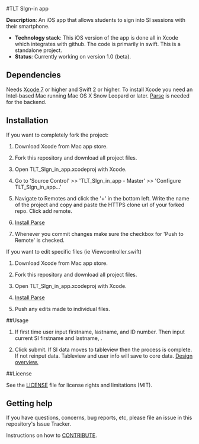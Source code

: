 #TLT SIgn-in app

**Description**:  An iOS app that allows students to sign into SI sessions with their smartphone.

- **Technology stack**: This iOS version of the app is done all in Xcode which integrates with github. The code is primarily in swift. This is a standalone project.
- **Status**:  Currently working on version 1.0 (beta).

## Dependencies

Needs [Xcode 7](https://developer.apple.com/xcode/download/) or higher and Swift 2 or higher. To install Xcode you need an Intel-based Mac running Mac OS X Snow Leopard or later. [Parse](https://www.parse.com) is needed for the backend.

## Installation

If you want to completely fork the project:

1. Download Xcode from Mac app store.

2. Fork this repository and download all project files.

3. Open TLT_SIgn_in_app.xcodeproj with Xcode.

4. Go to 'Source Control' >> 'TLT_SIgn_in_app - Master' >> 'Configure TLT_SIgn_in_app...'

5. Navigate to Remotes and click the '+' in the bottom left. Write the name of the project and copy and paste the HTTPS clone url of your forked repo. Click add remote.

6. [Install Parse](https://www.parse.com/apps/quickstart#parse_data/mobile/ios/swift/existing)

7. Whenever you commit changes make sure the checkbox for 'Push to Remote' is checked.

If you want to edit specific files (ie Viewcontroller.swift)

1. Download Xcode from Mac app store.

2. Fork this repository and download all project files.

3. Open TLT_SIgn_in_app.xcodeproj with Xcode.

4. [Install Parse](https://www.parse.com/apps/quickstart#parse_data/mobile/ios/swift/existing)

5. Push any edits made to individual files.

##Usage

1. If first time user input firstname, lastname, and ID number. Then input current SI firstname and lastname, .

2. Click submit. If SI data moves to tableview then the process is complete. If not reinput data. Tableview and user info will save to core data. [Design overview.](http://imgur.com/289tABu)

##License

See the [LICENSE](License.md) file for license rights and limitations (MIT).

## Getting help

If you have questions, concerns, bug reports, etc, please file an issue in this repository's Issue Tracker.

Instructions on how to [CONTRIBUTE](CONTRIBUTING.md).
